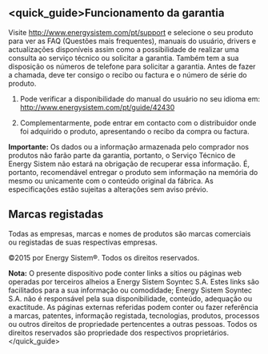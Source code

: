 ## <quick_guide>Funcionamento da garantia

Visite http://www.energysistem.com/pt/support e selecione o seu produto para ver as FAQ (Questões mais  frequentes), manuais do usuário, drivers e actualizações disponíveis assim como a possibilidade de realizar uma consulta ao serviço técnico ou solicitar a garantia. Também tem a sua disposição os números de telefone para solicitar a garantia. Antes de fazer a  chamada, deve ter consigo o recibo ou factura e o número de série do produto.

1. Pode verificar a disponibilidade do manual do usuário no seu idioma em: http://www.energysistem.com/pt/guide/42430

2. Complementarmente, pode entrar em contacto com o distribuidor onde foi adquirido o produto, apresentando o recibo da compra ou factura.

**Importante:** Os dados ou a informação armazenada pelo comprador nos produtos não farão parte da garantia, portanto, o Serviço Técnico de Energy Sistem não estará na obrigação de recuperar essa informação. É, portanto, recomendável entregar  o produto sem informação na memória do mesmo ou unicamente com o conteúdo original da fábrica. As especificações estão sujeitas a alterações sem aviso prévio.

## Marcas registadas

Todas as empresas, marcas e nomes de produtos são marcas comerciais ou registadas de suas respectivas empresas.

©2015 por Energy Sistem®. Todos os direitos reservados.

**Nota:** O presente dispositivo pode conter links a sítios ou páginas web operadas por terceiros alheios a Energy Sistem Soyntec S.A. Estes links são facilitados para a sua informação ou comodidade; Energy Sistem Soyntec S.A. não é responsável pela sua disponibilidade, conteúdo, adequação ou exactitude.
As páginas externas referidas podem conter ou fazer referência a marcas, patentes, informação registada, tecnologias, produtos, processos ou outros direitos de propriedade pertencentes a outras pessoas. Todos os direitos reservados são propriedade dos respectivos proprietários.
</quick_guide>



